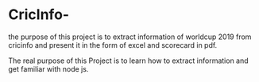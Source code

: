 # CricInfo-
the purpose of this project is to extract information of worldcup 2019 from cricinfo and present it in the form of excel and scorecard in pdf.

The real purpose of this Project is to learn how to extract information and get familiar with node js.
